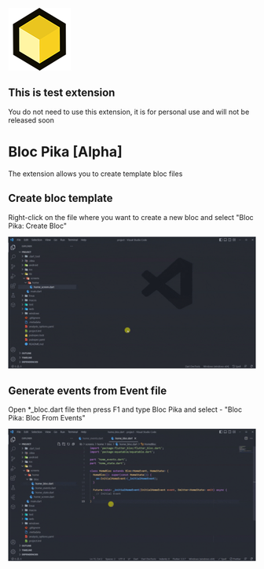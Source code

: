 ![Logo](/images/logo.png)

## This is test extension

You do not need to use this extension, it is for personal use and will not be released soon

# Bloc Pika [Alpha]

The extension allows you to create template bloc files

## Create bloc template

Right-click on the file where you want to create a new bloc and select "Bloc Pika: Create Bloc"

![Create Bloc](/images/gifs/createBloc.gif)

## Generate events from Event file

Open \*\_bloc.dart file then press F1 and type Bloc Pika and select - "Bloc Pika: Bloc From Events"

![Bloc generate events](/images/gifs/generate.gif)
